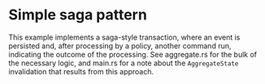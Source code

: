 # Simple saga pattern

This example implements a saga-style transaction, where an event is persisted and, after processing by a policy, another
command run, indicating the outcome of the processing. See aggregate.rs for the bulk of the necessary logic, and main.rs
for a note about the `AggregateState` invalidation that results from this approach.
